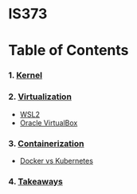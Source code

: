 # IS373

# Table of Contents
### 1. [Kernel](kernel.md)
### 2. [Virtualization](virtualization.md)
  * [WSL2](wsl2.md)
  * [Oracle VirtualBox](virtualbox.md)
### 3. [Containerization](containerization.md)
  * [Docker vs Kubernetes](dockervskuber.md)
### 4. [Takeaways](12FactorApp.md)
